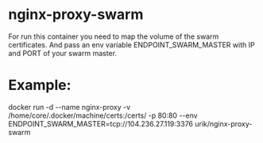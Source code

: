 # nginx-proxy-swarm

For run this container you need to map the volume of the swarm certificates. 
And pass an env variable ENDPOINT_SWARM_MASTER with IP and PORT of your swarm master.

# Example:
docker run -d --name nginx-proxy -v /home/core/.docker/machine/certs:/certs/ -p 80:80 --env ENDPOINT_SWARM_MASTER=tcp://104.236.27.119:3376 urik/nginx-proxy-swarm
